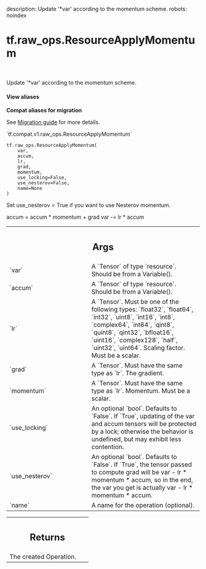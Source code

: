 description: Update '*var' according to the momentum scheme.
robots: noindex

# tf.raw_ops.ResourceApplyMomentum

<!-- Insert buttons and diff -->

<table class="tfo-notebook-buttons tfo-api nocontent" align="left">

</table>



Update '*var' according to the momentum scheme.

<section class="expandable">
  <h4 class="showalways">View aliases</h4>
  <p>
<b>Compat aliases for migration</b>
<p>See
<a href="https://www.tensorflow.org/guide/migrate">Migration guide</a> for
more details.</p>
<p>`tf.compat.v1.raw_ops.ResourceApplyMomentum`</p>
</p>
</section>

<pre class="devsite-click-to-copy prettyprint lang-py tfo-signature-link">
<code>tf.raw_ops.ResourceApplyMomentum(
    var,
    accum,
    lr,
    grad,
    momentum,
    use_locking=False,
    use_nesterov=False,
    name=None
)
</code></pre>



<!-- Placeholder for "Used in" -->

Set use_nesterov = True if you want to use Nesterov momentum.

accum = accum * momentum + grad
var -= lr * accum

<!-- Tabular view -->
 <table class="responsive fixed orange">
<colgroup><col width="214px"><col></colgroup>
<tr><th colspan="2"><h2 class="add-link">Args</h2></th></tr>

<tr>
<td>
`var`
</td>
<td>
A `Tensor` of type `resource`. Should be from a Variable().
</td>
</tr><tr>
<td>
`accum`
</td>
<td>
A `Tensor` of type `resource`. Should be from a Variable().
</td>
</tr><tr>
<td>
`lr`
</td>
<td>
A `Tensor`. Must be one of the following types: `float32`, `float64`, `int32`, `uint8`, `int16`, `int8`, `complex64`, `int64`, `qint8`, `quint8`, `qint32`, `bfloat16`, `uint16`, `complex128`, `half`, `uint32`, `uint64`.
Scaling factor. Must be a scalar.
</td>
</tr><tr>
<td>
`grad`
</td>
<td>
A `Tensor`. Must have the same type as `lr`. The gradient.
</td>
</tr><tr>
<td>
`momentum`
</td>
<td>
A `Tensor`. Must have the same type as `lr`.
Momentum. Must be a scalar.
</td>
</tr><tr>
<td>
`use_locking`
</td>
<td>
An optional `bool`. Defaults to `False`.
If `True`, updating of the var and accum tensors will be protected
by a lock; otherwise the behavior is undefined, but may exhibit less
contention.
</td>
</tr><tr>
<td>
`use_nesterov`
</td>
<td>
An optional `bool`. Defaults to `False`.
If `True`, the tensor passed to compute grad will be
var - lr * momentum * accum, so in the end, the var you get is actually
var - lr * momentum * accum.
</td>
</tr><tr>
<td>
`name`
</td>
<td>
A name for the operation (optional).
</td>
</tr>
</table>



<!-- Tabular view -->
 <table class="responsive fixed orange">
<colgroup><col width="214px"><col></colgroup>
<tr><th colspan="2"><h2 class="add-link">Returns</h2></th></tr>
<tr class="alt">
<td colspan="2">
The created Operation.
</td>
</tr>

</table>

